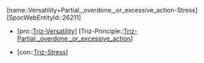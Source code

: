 ﻿---
type: TrizContradiction
aliases:
- Versatility+Partial,_overdone,_or_excessive_action-Stress
license: CC BY-SA 4.0
copyright: https://github.com/SpocWeb
IsDeleted: false
IsReadOnly: false
Confidential: public
tags: 
- Triz/Contradiction
---
[name::Versatility+Partial,_overdone,_or_excessive_action-Stress]
[SpocWebEntityId::26211]
+ [pro::[Triz-Versatility](tech/Triz/Parameter/Triz-Versatility.md)]
[Triz-Principle::[Triz-Partial,_overdone,_or_excessive_action](tech/Triz/Principle/Triz-Partial,_overdone,_or_excessive_action.md)]
- [con::[Triz-Stress](tech/Triz/Parameter/Triz-Stress.md)]

